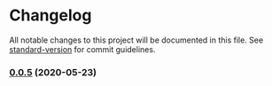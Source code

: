 # Changelog

All notable changes to this project will be documented in this file. See [standard-version](https://github.com/conventional-changelog/standard-version) for commit guidelines.

### [0.0.5](https://github.com/Liquid-JS/extractor/compare/v0.0.4...v0.0.5) (2020-05-23)
